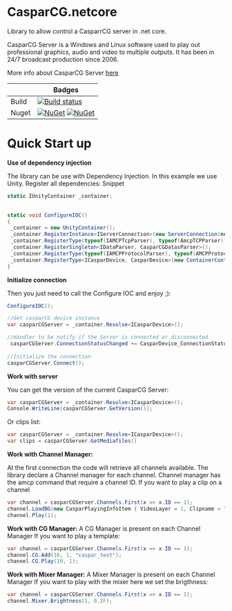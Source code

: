 
# CasparCG.netcore

Library to allow control a CasparrCG server in .net core.

CasparCG Server is a Windows and Linux software used to play out professional graphics, audio and video to multiple outputs. It has been in 24/7 broadcast production since 2006.

More info about CasparCG Server [here](https://github.com/CasparCG/server)

| | Badges |
| -- | -- |
Build | [![Build status](https://dust63.visualstudio.com/StarDust.CasparCG.net/_apis/build/status/StarDust.CasparCG.net-CI)](https://dust63.visualstudio.com/StarDust.CasparCG.net/_build/latest?definitionId=1)
Nuget | [![NuGet](http://img.shields.io/nuget/v/StarDust.CasparCg.net.Device.svg)](https://www.nuget.org/packages/StarDust.CasparCg.net.Device/) [![NuGet](https://img.shields.io/nuget/dt/StarDust.CasparCg.net.Device.svg)](https://www.nuget.org/packages/StarDust.CasparCg.net.Device/)



# Quick Start up

**Use of dependency injection**

The library can be use with Dependency Injection. In this example we use Unity.
Register all dependencies:
Snippet

```csharp       
static IUnityContainer _container;

     
static void ConfigureIOC()
{
 _container = new UnityContainer();
 _container.RegisterInstance<IServerConnection>(new ServerConnection(new CasparCGConnectionSettings("127.0.0.1")));
 _container.RegisterType(typeof(IAMCPTcpParser), typeof(AmcpTCPParser));
 _container.RegisterSingleton<IDataParser, CasparCGDatasParser>();
 _container.RegisterType(typeof(IAMCPProtocolParser), typeof(AMCPProtocolParser));
 _container.RegisterType<ICasparDevice, CasparDevice>(new ContainerControlledLifetimeManager());
}
```

**Initialize connection**  
      
Then you just need to call the Configure IOC and enjoy ;):
  
```csharp
ConfigureIOC();

//Get casparCG device instance
var casparCGServer = _container.Resolve<ICasparDevice>();

//Handler to be notify if the Server is connected or disconnected
 casparCGServer.ConnectionStatusChanged += CasparDevice_ConnectionStatusChanged;
 
//Initialize the connection
casparCGServer.Connect();
```
**Work with server**

 You can get the version of the current CasparCG Server:
```csharp
var casparCGServer = _container.Resolve<ICasparDevice>();
Console.WriteLine(casparCGServer.GetVersion());
 ``` 
 Or clips list:
 
 ````csharp
 var casparCGServer = _container.Resolve<ICasparDevice>();
 var clips = casparCGServer.GetMediafiles()
 ````
 
 **Work with Channel Manager:**
 
 At the first connection the code will retrieve all channels available.
 The library declare a Channel manager for each channel. Channel manager has the amcp command that require a channel ID.
 If you want to play a clip on a channel
  
 ```csharp        
var channel = casparCGServer.Channels.First(x => x.ID == 1);
channel.LoadBG(new CasparPlayingInfoItem { VideoLayer = 1, Clipname = "AMB" });
channel.Play(1);
 ``` 
 
**Work with CG Manager:**
A CG Manager is present on each Channel Manager
If you want to play a template:
 
  ```csharp       
var channel = casparCGServer.Channels.First(x => x.ID == 1);
channel.CG.Add(10, 1, "caspar_text");
channel.CG.Play(10, 1);
  ``` 
**Work with Mixer Manager:**
A Mixer Manager is present on each Channel Manager
If you want to play with the mixer here we set the brigthness:
  
   ```csharp      
   var channel = casparCGServer.Channels.First(x => x.ID == 1);
   channel.Mixer.Brightness(1, 0.2F);
            
   ``` 
  
 
 
            
            
  

